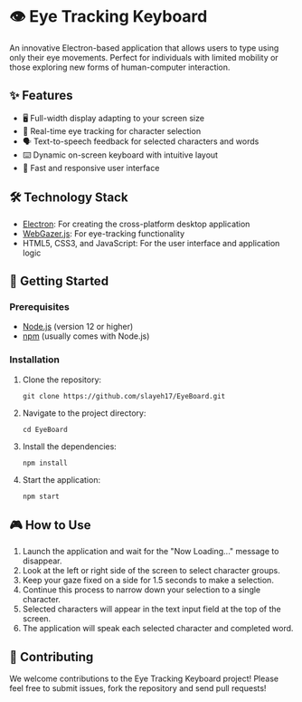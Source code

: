 # 👁️ Eye Tracking Keyboard


An innovative Electron-based application that allows users to type using only their eye movements. Perfect for individuals with limited mobility or those exploring new forms of human-computer interaction.

## ✨ Features

- 🖥️ Full-width display adapting to your screen size
- 👀 Real-time eye tracking for character selection
- 🗣️ Text-to-speech feedback for selected characters and words
- ⌨️ Dynamic on-screen keyboard with intuitive layout
- 🚀 Fast and responsive user interface

## 🛠️ Technology Stack

- [Electron](https://www.electronjs.org/): For creating the cross-platform desktop application
- [WebGazer.js](https://webgazer.cs.brown.edu/): For eye-tracking functionality
- HTML5, CSS3, and JavaScript: For the user interface and application logic

## 🚀 Getting Started

### Prerequisites

- [Node.js](https://nodejs.org/) (version 12 or higher)
- [npm](https://www.npmjs.com/) (usually comes with Node.js)

### Installation

1. Clone the repository:
   ```
   git clone https://github.com/slayeh17/EyeBoard.git
   ```

2. Navigate to the project directory:
   ```
   cd EyeBoard
   ```

3. Install the dependencies:
   ```
   npm install
   ```

4. Start the application:
   ```
   npm start
   ```

## 🎮 How to Use

1. Launch the application and wait for the "Now Loading..." message to disappear.
2. Look at the left or right side of the screen to select character groups.
3. Keep your gaze fixed on a side for 1.5 seconds to make a selection.
4. Continue this process to narrow down your selection to a single character.
5. Selected characters will appear in the text input field at the top of the screen.
6. The application will speak each selected character and completed word.

## 🤝 Contributing

We welcome contributions to the Eye Tracking Keyboard project! Please feel free to submit issues, fork the repository and send pull requests!

